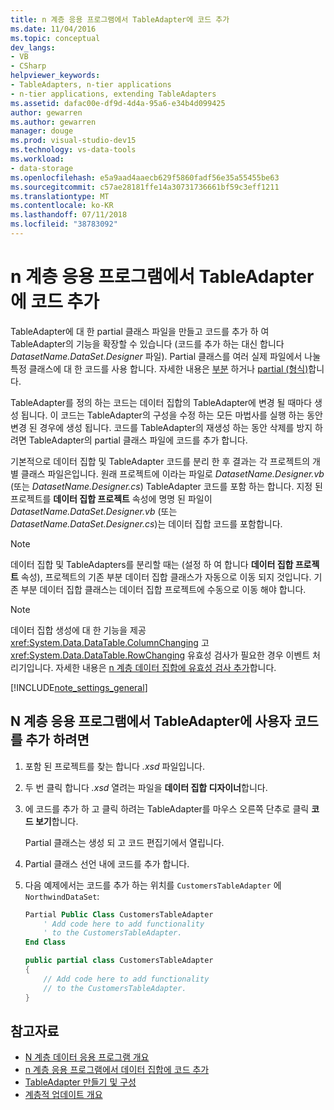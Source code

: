 ```yaml
---
title: n 계층 응용 프로그램에서 TableAdapter에 코드 추가
ms.date: 11/04/2016
ms.topic: conceptual
dev_langs:
- VB
- CSharp
helpviewer_keywords:
- TableAdapters, n-tier applications
- n-tier applications, extending TableAdapters
ms.assetid: dafac00e-df9d-4d4a-95a6-e34b4d099425
author: gewarren
ms.author: gewarren
manager: douge
ms.prod: visual-studio-dev15
ms.technology: vs-data-tools
ms.workload:
- data-storage
ms.openlocfilehash: e5a9aad4aaecb629f5860fadf56e35a55455be63
ms.sourcegitcommit: c57ae28181ffe14a30731736661bf59c3eff1211
ms.translationtype: MT
ms.contentlocale: ko-KR
ms.lasthandoff: 07/11/2018
ms.locfileid: "38783092"
---
```

# <a name="add-code-to-tableadapters-in-n-tier-applications"></a>n 계층 응용 프로그램에서 TableAdapter에 코드 추가
TableAdapter에 대 한 partial 클래스 파일을 만들고 코드를 추가 하 여 TableAdapter의 기능을 확장할 수 있습니다 (코드를 추가 하는 대신 합니다 *DatasetName.DataSet.Designer* 파일). Partial 클래스를 여러 실제 파일에서 나눌 특정 클래스에 대 한 코드를 사용 합니다. 자세한 내용은 [부분](/dotnet/visual-basic/language-reference/modifiers/partial) 하거나 [partial (형식)](/dotnet/csharp/language-reference/keywords/partial-type)합니다.

TableAdapter를 정의 하는 코드는 데이터 집합의 TableAdapter에 변경 될 때마다 생성 됩니다. 이 코드는 TableAdapter의 구성을 수정 하는 모든 마법사를 실행 하는 동안 변경 된 경우에 생성 됩니다. 코드를 TableAdapter의 재생성 하는 동안 삭제를 방지 하려면 TableAdapter의 partial 클래스 파일에 코드를 추가 합니다.

기본적으로 데이터 집합 및 TableAdapter 코드를 분리 한 후 결과는 각 프로젝트의 개별 클래스 파일은입니다. 원래 프로젝트에 이라는 파일로 *DatasetName.Designer.vb* (또는 *DatasetName.Designer.cs*) TableAdapter 코드를 포함 하는 합니다. 지정 된 프로젝트를 **데이터 집합 프로젝트** 속성에 명명 된 파일이 *DatasetName.DataSet.Designer.vb* (또는 *DatasetName.DataSet.Designer.cs*)는 데이터 집합 코드를 포함합니다.

> [!NOTE]
>  데이터 집합 및 TableAdapters를 분리할 때는 (설정 하 여 합니다 **데이터 집합 프로젝트** 속성), 프로젝트의 기존 부분 데이터 집합 클래스가 자동으로 이동 되지 것입니다. 기존 부분 데이터 집합 클래스는 데이터 집합 프로젝트에 수동으로 이동 해야 합니다.

> [!NOTE]
> 데이터 집합 생성에 대 한 기능을 제공 <xref:System.Data.DataTable.ColumnChanging> 고 <xref:System.Data.DataTable.RowChanging> 유효성 검사가 필요한 경우 이벤트 처리기입니다. 자세한 내용은 [n 계층 데이터 집합에 유효성 검사 추가](../data-tools/add-validation-to-an-n-tier-dataset.md)합니다.

[!INCLUDE[note_settings_general](../data-tools/includes/note_settings_general_md.md)]

## <a name="to-add-user-code-to-a-tableadapter-in-an-n-tier-application"></a>N 계층 응용 프로그램에서 TableAdapter에 사용자 코드를 추가 하려면

1.  포함 된 프로젝트를 찾는 합니다 *.xsd* 파일입니다.

2.  두 번 클릭 합니다 *.xsd* 열려는 파일을 **데이터 집합 디자이너**합니다.

3.  에 코드를 추가 하 고 클릭 하려는 TableAdapter를 마우스 오른쪽 단추로 클릭 **코드 보기**합니다.

     Partial 클래스는 생성 되 고 코드 편집기에서 열립니다.

4.  Partial 클래스 선언 내에 코드를 추가 합니다.

5.  다음 예제에서는 코드를 추가 하는 위치를 `CustomersTableAdapter` 에 `NorthwindDataSet`:

    ```vb
    Partial Public Class CustomersTableAdapter
        ' Add code here to add functionality
        ' to the CustomersTableAdapter.
    End Class
    ```

    ```csharp
    public partial class CustomersTableAdapter
    {
        // Add code here to add functionality
        // to the CustomersTableAdapter.
    }
    ```

## <a name="see-also"></a>참고자료

- [N 계층 데이터 응용 프로그램 개요](../data-tools/n-tier-data-applications-overview.md)
- [n 계층 응용 프로그램에서 데이터 집합에 코드 추가](../data-tools/add-code-to-datasets-in-n-tier-applications.md)
- [TableAdapter 만들기 및 구성](create-and-configure-tableadapters.md)
- [계층적 업데이트 개요](hierarchical-update.md)
